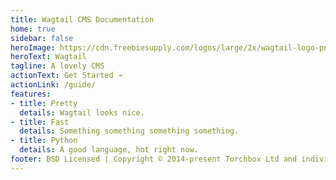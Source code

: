 ```yaml
---
title: Wagtail CMS Documentation
home: true
sidebar: false
heroImage: https://cdn.freebiesupply.com/logos/large/2x/wagtail-logo-png-transparent.png
heroText: Wagtail
tagline: A lovely CMS
actionText: Get Started →
actionLink: /guide/
features:
- title: Pretty
  details: Wagtail looks nice.
- title: Fast
  details: Something something something something.
- title: Python
  details: A good language, hot right now.
footer: BSD Licensed | Copyright © 2014-present Torchbox Ltd and individual contributors
---
```


